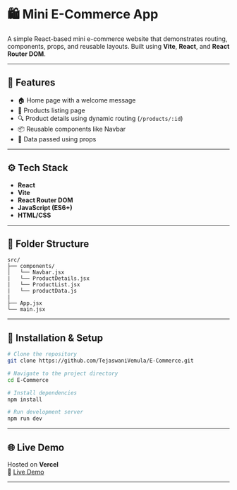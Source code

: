 # 🛍️ Mini E-Commerce App

A simple React-based mini e-commerce website that demonstrates routing, components, props, and reusable layouts. Built using **Vite**, **React**, and **React Router DOM**.

---

## 🚀 Features

- 🏠 Home page with a welcome message
- 🛒 Products listing page
- 🔍 Product details using dynamic routing (`/products/:id`)
- 📦 Reusable components like Navbar
- 🧠 Data passed using props

---

## ⚙️ Tech Stack

- **React**
- **Vite**
- **React Router DOM**
- **JavaScript (ES6+)**
- **HTML/CSS**

---

## 📁 Folder Structure

```plaintext
src/
├── components/
│   └── Navbar.jsx
|   └── ProductDetails.jsx
|   └── ProductList.jsx
|   └── productData.js
|
├── App.jsx
└── main.jsx
```

---

## 🧪 Installation & Setup

```bash
# Clone the repository
git clone https://github.com/TejaswaniVemula/E-Commerce.git

# Navigate to the project directory
cd E-Commerce

# Install dependencies
npm install

# Run development server
npm run dev
```

---

## 🌐 Live Demo

Hosted on **Vercel**  
🔗 [Live Demo](https://e-commerce-ben9.vercel.app/)

---
